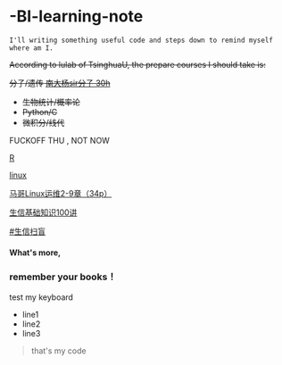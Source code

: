 # -BI-learning-note
    I'll writing something useful code and steps down to remind myself where am I.

~~According to lulab of TsinghuaU, the prepare courses I should take is:~~

 ~~分子/遗传 [南大杨sir分子 30h](https://www.bilibili.com/video/BV1s4411P7RP?from=search&seid=2354493082279537725)~~
  - ~~生物统计/概率论~~
  - ~~Python/C~~
  - ~~微积分/线代~~

FUCKOFF THU , NOT NOW

[R](https://www.bilibili.com/video/av25643438/)

[linux](https://www.bilibili.com/video/BV1ds411g7eg?p=8)

[马哥Linux运维2-9章（34p）](https://www.bilibili.com/video/BV12t411s7CU?from=search&seid=5466418203386870044)

[生信基础知识100讲](https://mp.weixin.qq.com/s/Gr_0H4-GaTYkgUkbNHcMcg)

[#生信扫盲](https://mp.weixin.qq.com/mp/appmsgalbum?__biz=MzIyMDAyODY3OQ==&action=getalbum&album_id=1579101337416499206&scene=173&from_msgid=2247484680&from_itemidx=1&count=3#wechat_redirect)



#### What's more, 

### remember your books！
test my keyboard 
- line1
- line2
- line3
> that's my code
